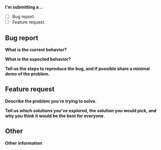<!-- For support questions, please head over to our Discord server: https://discord.gg/CHYVgar. This repository's issues are for feature requests and bug reports. -->

**I'm submitting a...**

<!-- Write an `x` in the corresponding box. -->
<!-- Example: -->
<!-- [x] Bug report. -->

- [ ] Bug report.
- [ ] Feature request.

## Bug report ##

<!-- If you're reporting a bug, please fill this section. -->

**What is the current behavior?**


**What is the expected behavior?**


**Tell us the steps to reproduce the bug, and if possible share a minimal demo of the problem.** 

<!-- Example: -->
<!-- 1. Click on the start button. -->
<!-- 2. Go to the settings menu. -->
<!-- 3. The game freezes. -->

## Feature request ##

<!-- If you're making a request for a new feature or improvement, please fill this section. -->

**Describe the problem you're trying to solve.**

<!-- Give use insights on your workflow and your needs so we can best help you. -->

**Tell us which solutions you've explored, the solution you would pick, and why you think it would be the best for everyone.**

## Other ##

**Other information** 

<!-- E.g. stacktraces, related issues, suggestions on how to fix, links for us to have context, etc. -->

